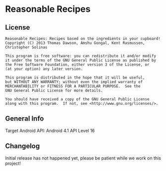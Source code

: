 # Reasonable Recipes

## License

	Reasonable Recipes: Recipes based on the ingredients in your cupboard!
	Copyright (C) 2013 Thomas Dawson, Amshu Gongal, Kent Rasmussen, Christopher Solinas

	This program is free software: you can redistribute it and/or modify
	it under the terms of the GNU General Public License as published by
	the Free Software Foundation, either version 3 of the License, or
	(at your option) any later version.

	This program is distributed in the hope that it will be useful,
	but WITHOUT ANY WARRANTY; without even the implied warranty of
	MERCHANTABILITY or FITNESS FOR A PARTICULAR PURPOSE.  See the
	GNU General Public License for more details.

	You should have received a copy of the GNU General Public License
	along with this program.  If not, see <http://www.gnu.org/licenses/>.

## General Info

Target Android API: Android 4.1 API Level 16

## Changelog

Initial release has not happened yet, please be patient while we work on this project!
